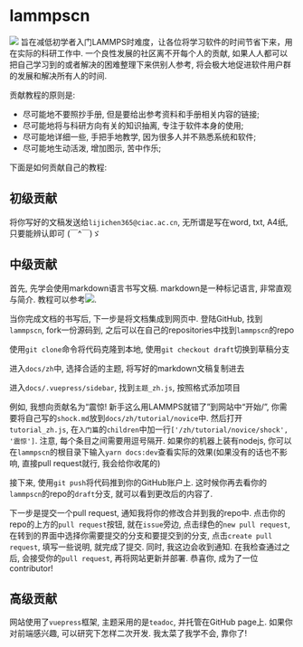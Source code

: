 # lammpscn
![](lammps.org.cn) 旨在减低初学者入门LAMMPS时难度，让各位将学习软件的时间节省下来，用在实际的科研工作中. 一个良性发展的社区离不开每个人的贡献, 如果人人都可以把自己学习到的或者解决的困难整理下来供别人参考, 将会极大地促进软件用户群的发展和解决所有人的时间. 

贡献教程的原则是:

* 尽可能地不要照抄手册, 但是要给出参考资料和手册相关内容的链接;
* 尽可能地将与科研方向有关的知识抽离, 专注于软件本身的使用;
* 尽可能地详细一些, 手把手地教学, 因为很多人并不熟悉系统和软件;
* 尽可能地生动活泼, 增加图示, 苦中作乐;

下面是如何贡献自己的教程:

## 初级贡献

将你写好的文稿发送给`lijichen365@ciac.ac.cn`, 无所谓是写在word, txt, A4纸, 只要能辨认即可 (￣^￣)ゞ

## 中级贡献

首先, 先学会使用markdown语言书写文稿. markdown是一种标记语言, 非常直观与简介. 教程可以参考![](https://github.com/appinncom/Markdown-Syntax-CN).

当你完成文档的书写后, 下一步是将文档集成到网页中. 登陆GitHub, 找到`lammpscn`, fork一份源码到, 之后可以在自己的repositories中找到`lammpscn`的repo

使用`git clone`命令将代码克隆到本地, 使用`git checkout draft`切换到草稿分支

进入`docs/zh`中, 选择合适的主题, 将写好的markdown文稿复制进去

进入`docs/.vuepress/sidebar`, 找到`主题_zh.js`, 按照格式添加项目

例如, 我想向贡献名为“震惊! 新手这么用LAMMPS就错了”到网站中“开始/”, 你需要将自己写的`shock.md`放到`docs/zh/tutorial/novice`中. 然后打开`tutorial_zh.js`, 在`入门篇`的`children`中加一行`['/zh/tutorial/novice/shock', '震惊']`. 注意, 每个条目之间需要用逗号隔开. 如果你的机器上装有nodejs, 你可以在`lammpscn`的根目录下输入`yarn docs:dev`查看实际的效果(如果没有的话也不影响, 直接pull request就行, 我会给你收尾的)

接下来, 使用`git push`将代码推到你的GitHub账户上. 这时候你再去看你的`lammpscn`的repo的`draft`分支, 就可以看到更改后的内容了. 

下一步是提交一个pull request, 通知我将你的修改合并到我的repo中. 点击你的repo的上方的`pull request`按钮, 就在`issue`旁边, 点击绿色的`new pull request`, 在转到的界面中选择你需要提交的分支和要提交到的分支, 点击`create pull request`, 填写一些说明, 就完成了提交. 同时, 我这边会收到通知. 在我检查通过之后, 会接受你的`pull request`, 再将网站更新并部署. 恭喜你, 成为了一位contributor!

## 高级贡献

网站使用了`vuepress`框架, 主题采用的是`teadoc`, 并托管在GitHub page上. 如果你对前端感兴趣, 可以研究下怎样二次开发. 我太菜了我学不会, 靠你了!